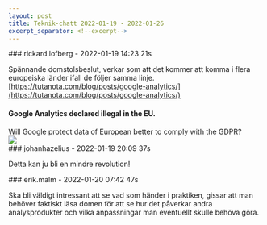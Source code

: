 ```yaml
---
layout: post
title: Teknik-chatt 2022-01-19 - 2022-01-26
excerpt_separator: <!--excerpt-->
---
```

<section class="message" markdown="1">
### rickard.lofberg - 2022-01-19 14:23 21s

Spännande domstolsbeslut, verkar som att det kommer att komma i flera europeiska länder ifall de följer samma linje.
[https://tutanota.com/blog/posts/google-analytics/](https://tutanota.com/blog/posts/google-analytics/)

<div class="attachment"><h4>Google Analytics declared illegal in the EU.</h4><div class="text">Will Google protect data of European better to comply with the GDPR?</div>
<a href="https://tutanota.com/blog/posts/google-analytics/"><img src="https://tutanota.com/blog/images/max-schrems-noyb-privacy-shield.jpg" fallback="Google Analytics declared illegal in the EU."/></a></div>
    
</section>
<section class="message" markdown="1">
### johanhazelius - 2022-01-19 20:09 37s

Detta kan ju bli en mindre revolution!
</section>
<section class="message" markdown="1">
### erik.malm - 2022-01-20 07:42 47s

Ska bli väldigt intressant att se vad som händer i praktiken, gissar att man behöver faktiskt läsa domen för att se hur det påverkar andra analysprodukter och vilka anpassningar man eventuellt skulle behöva göra.

<!--excerpt-->
</section>